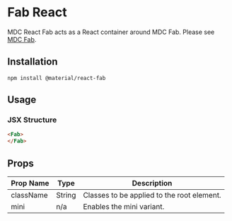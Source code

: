 # Fab React

MDC React Fab acts as a React container around MDC Fab. Please see [MDC Fab](https://github.com/material-components/material-components-web/tree/master/packages/mdc-fab).

## Installation

```
npm install @material/react-fab
```

## Usage

### JSX Structure

```html
<Fab>
</Fab>
```


## Props

Prop Name | Type | Description
--- | --- | ---
className | String | Classes to be applied to the root element.
mini | n/a | Enables the mini variant.

